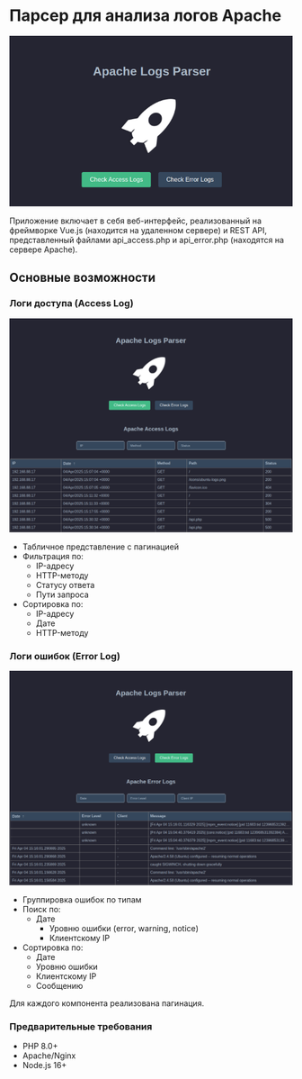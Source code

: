 
# Парсер для анализа логов Apache 

![Project Preview](https://github.com/HannaBykovskaya/apache-logs-parser/blob/main/home-page.png)

Приложение включает в себя веб-интерфейс, реализованный на фреймворке Vue.js (находится на удаленном сервере) и REST API, представленный файлами api_access.php и api_error.php (находятся на сервере Apache).

## Основные возможности

### Логи доступа (Access Log)
![Project Preview](https://github.com/HannaBykovskaya/apache-logs-parser/blob/main/apache-access-logs.png)
- Табличное представление с пагинацией
- Фильтрация по: 
  - IP-адресу
  - HTTP-методу
  - Статусу ответа
  - Пути запроса
- Сортировка по:
	- IP-адресу
	- Дате
	- HTTP-методу

### Логи ошибок (Error Log)
![Project Preview](https://github.com/HannaBykovskaya/apache-logs-parser/blob/main/apache-error-logs.png)
- Группировка ошибок по типам
- Поиск по:
	- Дате
	  - Уровню ошибки (error, warning, notice)
	  - Клиентскому IP
- Сортировка по:
	- Дате
	- Уровню ошибки
	- Клиентскому IP
	- Сообщению

Для каждого компонента реализована пагинация.



### Предварительные требования
- PHP 8.0+
- Apache/Nginx
- Node.js 16+
